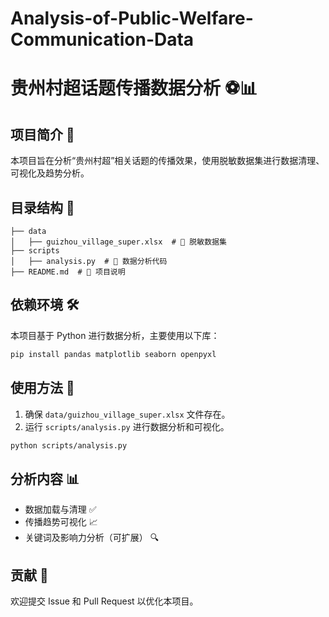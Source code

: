 # Analysis-of-Public-Welfare-Communication-Data
# 贵州村超话题传播数据分析 ⚽📊

## 项目简介 📝
本项目旨在分析“贵州村超”相关话题的传播效果，使用脱敏数据集进行数据清理、可视化及趋势分析。

## 目录结构 📂
```
├── data
│   ├── guizhou_village_super.xlsx  # 📄 脱敏数据集
├── scripts
│   ├── analysis.py  # 📜 数据分析代码
├── README.md  # 📖 项目说明
```

## 依赖环境 🛠️
本项目基于 Python 进行数据分析，主要使用以下库：
```bash
pip install pandas matplotlib seaborn openpyxl
```

## 使用方法 🚀
1. 确保 `data/guizhou_village_super.xlsx` 文件存在。
2. 运行 `scripts/analysis.py` 进行数据分析和可视化。
```bash
python scripts/analysis.py
```

## 分析内容 📊
- 数据加载与清理 ✅
- 传播趋势可视化 📈
- 关键词及影响力分析（可扩展） 🔍

## 贡献 🤝
欢迎提交 Issue 和 Pull Request 以优化本项目。



